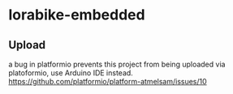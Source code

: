 # lorabike-embedded

## Upload
a bug in platformio prevents this project from being uploaded via platoformio, use Arduino IDE instead.
https://github.com/platformio/platform-atmelsam/issues/10
